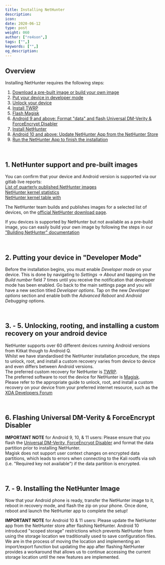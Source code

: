 ```yaml
---
title: Installing NetHunter
description:
icon:
date: 2020-06-12
type: post
weight: 060
author: ["re4son",]
tags: ["",]
keywords: ["",]
og_description:
---
```


## Overview
  
Installing NetHunter requires the following steps:  
1. [Download a pre-built image or build your own image](#1-nethunter-support-and-pre-built-images)  
2. [Put your device in developer mode](#2-putting-your-device-in-developer-mode)  
3. [Unlock your device](#3-5-unlocking-rooting-and-installing-a-custom-recovery-on-your-android-device)  
4. [Install TWRP](#3-5-unlocking-rooting-and-installing-a-custom-recovery-on-your-android-device)  
5. [Flash Magisk](#3-5-unlocking-rooting-and-installing-a-custom-recovery-on-your-android-device)  
6. [Android 9 and above: Format "data" and flash Universal DM-Verity & ForceEncrypt Disabler](#6-flashing-universal-dm-verity-forceencrypt-disabler)  
7. [Install NetHunter](#7-9-installing-the-nethunter-image)  
8. [Android 10 and above: Update NetHunter App from the NetHunter Store](#7-9-installing-the-nethunter-image)  
9. [Run the NetHunter App to finish the installation](#7-9-installing-the-nethunter-image)  
  
&nbsp;
## 1. NetHunter support and pre-built images

You can confirm that your device and Android version is supported via our gitlab live reports:  
[List of quarterly published NetHunter images](https://kalilinux.gitlab.io/nethunter/build-scripts/kali-nethunter-devices/nethunter-images.html)  
[NetHunter kernel statistics](https://kalilinux.gitlab.io/nethunter/build-scripts/kali-nethunter-devices/nethunter-kernelstats.html)  
[NetHunter kernel table with](https://kalilinux.gitlab.io/nethunter/build-scripts/kali-nethunter-devices/nethunter-kernels.html)

The NetHunter team builds and publishes images for a selected list of devices, on the [official NetHunter download page](https://nethunter.com).  
  
If you devices is supported by NetHunter but not available as a pre-build image, you can easily build your own image by following the steps in our ["Building NetHunter" documentation](../building-nethunter/)
  
&nbsp;
## 2. Putting your device in "Developer Mode"
  
Before the installation begins, you must enable _Developer mode_ on your device. This is done by navigating to _Settings_ -> _About_ and tapping on the _Build number_ field 7 times until you receive the notification that developer mode has been enabled. Go back to the main settings page and you will have a new section titled _Developer options_. Tap on the new _Developer options_ section and enable both the _Advanced Reboot_ and _Android Debugging_ options.
  
&nbsp;
## 3. - 5. Unlocking, rooting, and installing a custom recovery on your android device
  
NetHunter supports over 60 different devices running Android versions from Kitkat though to Android Q.  
Whilst we have standardised the NetHunter installation procedure, the steps to unlock, root, and install a custom recovery varies from device to device and even differs between Android versions.  
The preferred custom recovery for NetHunter is [TWRP](https://twrp.me/Devices/).  
The preferred software to root the device for NetHunter is [Magisk](https://forum.xda-developers.com/apps/magisk/official-magisk-v7-universal-systemless-t3473445).  
Please refer to the appropriate guide to unlock, root, and install a custom recovery on your device from your preferred internet resource, such as the [XDA Developers Forum](https://forum.xda-developers.com/)
  
&nbsp;
## 6. Flashing Universal DM-Verity & ForceEncrypt Disabler
  
**IMPORTANT NOTE** for Android 9, 10, & 11 users: Please ensure that you flash the [Universal DM-Verity, ForceEncrypt Disabler](https://forum.xda-developers.com/android/software/universal-dm-verity-forceencrypt-t3817389) and format the data partition prior to installing NetHunter.  
Magisk does not support user context changes on encrypted data partitions, which leads to errors when connecting to the Kali rootfs via ssh (i.e. "Required key not available") if the data partition is encrypted.
  
&nbsp;
## 7. - 9. Installing the NetHunter Image
  
Now that your Android phone is ready, transfer the NetHunter image to it, reboot in recovery mode, and flash the zip on your phone. Once done, reboot and launch the NetHunter app to complete the setup!  
  
**IMPORTANT NOTE** for Android 10 & 11 users: Please update the NetHunter app from the NetHunter store after flashing NetHunter. Android 10 introduced "scoped storage" restrictions which prevents NetHunter from using the storage location we traditionally used to save configuration files. We are in the process of moving the location and implementing an import/export function but updating the app after flashing NetHunter provides a workaround that allows us to continue accessing the current storage location until the new features are implemented.
